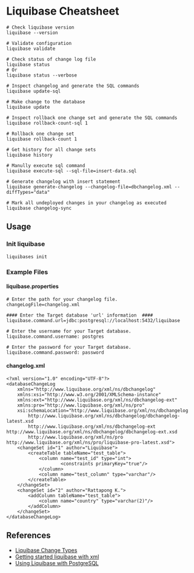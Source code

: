 # Liquibase Cheatsheet
```
# Check liquibase version
liquibase --version

# Validate configuration
liquibase validate

# Check status of change log file
liquibase status 
# Or
liquibase status --verbose

# Inspect changelog and generate the SQL commands
liquibase update-sql

# Make change to the database
liquibase update

# Inspect rollback one change set and generate the SQL commands
liquibase rollback-count-sql 1

# Rollback one change set
liquibase rollback-count 1

# Get history for all change sets
liquibase history

# Manully execute sql command
liquibase execute-sql --sql-file=insert-data.sql

# Generate changelog with insert statement
liquibase generate-changelog --changelog-file=dbchangelog.xml --diffTypes="data"

# Mark all undeployed changes in your changelog as executed
liquibase changelog-sync
```

## Usage
### Init liquibase
```
liquibases init
```

### Example Files
#### liquibase.properties
```
# Enter the path for your changelog file.
changeLogFile=changelog.xml

#### Enter the Target database 'url' information  ####
liquibase.command.url=jdbc:postgresql://localhost:5432/liquibase

# Enter the username for your Target database.
liquibase.command.username: postgres

# Enter the password for your Target database.
liquibase.command.password: password
```

#### changelog.xml
```
<?xml version="1.0" encoding="UTF-8"?>
<databaseChangeLog
	xmlns="http://www.liquibase.org/xml/ns/dbchangelog"
	xmlns:xsi="http://www.w3.org/2001/XMLSchema-instance"
	xmlns:ext="http://www.liquibase.org/xml/ns/dbchangelog-ext"
	xmlns:pro="http://www.liquibase.org/xml/ns/pro"
	xsi:schemaLocation="http://www.liquibase.org/xml/ns/dbchangelog
		http://www.liquibase.org/xml/ns/dbchangelog/dbchangelog-latest.xsd
		http://www.liquibase.org/xml/ns/dbchangelog-ext http://www.liquibase.org/xml/ns/dbchangelog/dbchangelog-ext.xsd
		http://www.liquibase.org/xml/ns/pro http://www.liquibase.org/xml/ns/pro/liquibase-pro-latest.xsd">
    <changeSet id="1" author="Liquibase">
        <createTable tableName="test_table">
            <column name="test_id" type="int">
                    <constraints primaryKey="true"/>
            </column>
            <column name="test_column" type="varchar"/>
        </createTable>
    </changeSet>
    <changeSet id="2" author="Rattapong K.">
        <addColumn tableName="test_table">
            <column name="country" type="varchar(2)"/>
        </addColumn>
    </changeSet>
</databaseChangeLog>
```

## References
* [Liquibase Change Types](https://docs.liquibase.com/change-types/home.html)
* [Getting started liquibase with xml](https://docs.liquibase.com/concepts/changelogs/xml-format.html)
* [Using Liquibase with PostgreSQL](https://docs.liquibase.com/install/tutorials/postgresql.html)